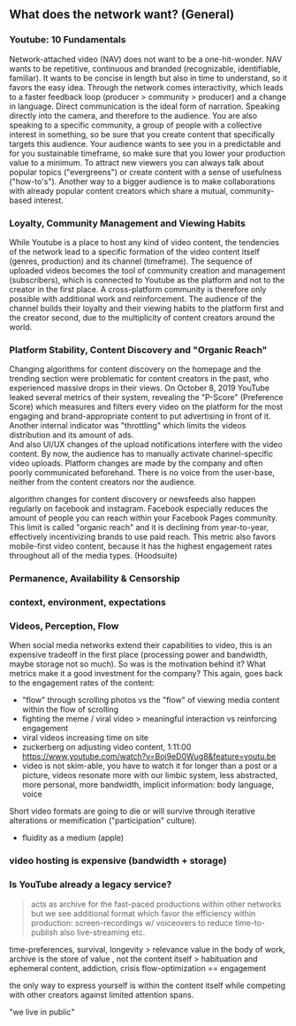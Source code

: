 ## What does the network want? (General)

### Youtube: 10 Fundamentals
Network-attached video (NAV) does not want to be a one-hit-wonder. NAV wants to be repetitive, continuous and branded (recognizable, identifiable, familiar). It wants to be concise in length but also in time to understand, so it favors the easy idea.
Through the network comes interactivity, which leads to a faster feedback loop (producer > community > producer) and a change in language. Direct communication is the ideal form of narration. Speaking directly into the camera, and therefore to the audience. You are also speaking to a specific community, a group of people with a collective interest in something, so be sure that you create content that specifically targets this audience. Your audience wants to see you in a predictable and for you sustainable timeframe, so make sure that you lower your production value to a minimum. To attract new viewers you can always talk about popular topics ("evergreens") or create content with a sense of usefulness ("how-to's").
Another way to a bigger audience is to make collaborations with already popular content creators which share a mutual, community-based interest.

### Loyalty, Community Management and Viewing Habits
While Youtube is a place to host any kind of video content, the tendencies of the network lead to a specific formation of the video content itself (genres, production) and its channel (timeframe). The sequence of uploaded videos becomes the tool of community creation and management (subscribers), which is connected to Youtube as the platform and not to the creator in the first place. A cross-platform community is therefore only possible with additional work and reinforcement. The audience of the channel builds their loyalty and their viewing habits to the platform first and the creator second, due to the multiplicity of content creators around the world.

### Platform Stability, Content Discovery and "Organic Reach"
Changing algorithms for content discovery on the homepage and the trending section were problematic for content creators in the past, who experienced massive drops in their views.
On October 8, 2019 YouTube leaked several metrics of their system, revealing the "P-Score" (Preference Score) which measures and filters every video on the platform for the most engaging and brand-appropriate content to put advertising in front of it. Another internal indicator was "throttling" which limits the videos distribution and its amount of ads.    
And also UI/UX changes of the upload notifications interfere with the video content. By now, the audience has to manually activate channel-specific video uploads.
Platform changes are made by the company and often poorly communicated beforehand. There is no voice from the user-base, neither from the content creators nor the audience.

algorithm changes for content discovery or newsfeeds also happen regularly on facebook and instagram. Facebook especially reduces the amount of people you can reach within your Facebook Pages community. This limit is called "organic reach" and it is declining from year-to-year, effectively incentivizing brands to use paid reach. This metric also favors mobile-first video content, because it has the highest engagement rates throughout all of the media types. (Hoodsuite)


### Permanence, Availability & Censorship


### context, environment, expectations

### Videos, Perception, Flow

When social media networks extend their capabilities to video, this is an expensive tradeoff in the first place (processing power and bandwidth, maybe storage not so much). So was is the motivation behind it? What metrics make it a good investment for the company? This again, goes back to the engagement rates of the content:

- "flow" through scrolling photos vs the "flow" of viewing media content within the flow of scrolling
- fighting the meme / viral video > meaningful interaction vs reinforcing engagement
- viral videos increasing time on site
- zuckerberg on adjusting video content, 1:11:00
https://www.youtube.com/watch?v=Boj9eD0Wug8&feature=youtu.be
- video is not skim-able, you have to watch it for longer than a post or a picture, videos resonate more with our limbic system, less abstracted, more personal, more bandwidth, implicit information: body language, voice

Short video formats are going to die or will survive through iterative alterations or memification ("participation" culture).

- fluidity as a medium (apple)


### video hosting is expensive (bandwidth + storage)

### Is YouTube already a legacy service?
> acts as archive for the fast-paced productions within other networks
> but we see additional format which favor the efficiency within production: screen-recordings w/ voiceovers to reduce time-to-publish
> also live-streaming etc.

time-preferences, survival, longevity > relevance
value in the body of work, archive is the store of value , not the content itself > habituation and ephemeral content, addiction, crisis
flow-optimization == engagement

the only way to express yourself is within the content itself while competing with other creators against limited attention spans.


"we live in public"

